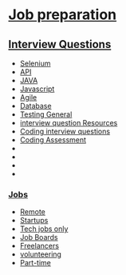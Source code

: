 # [Job preparation](https://github.com/shrey094/Useful-Resources/blob/career-resources/Job%20preparation)

 ## [Interview Questions](https://github.com/shrey094/Useful-Resources/blob/career-resources/Job%20preparation/Interview.md)
  - [Selenium](https://github.com/shrey094/Useful-Resources/blob/career-resources/Job%20preparation/Interview.md#selenium)
  - [API](https://github.com/shrey094/Useful-Resources/blob/career-resources/Job%20preparation/Interview.md#api)
  - [JAVA](https://github.com/shrey094/Useful-Resources/blob/career-resources/Job%20preparation/Interview.md#java)
  - [Javascript](https://github.com/shrey094/Useful-Resources/blob/career-resources/Job%20preparation/Interview.md#js)
  - [Agile](https://github.com/shrey094/Useful-Resources/blob/career-resources/Job%20preparation/Interview.md#database)
  - [Database](https://github.com/shrey094/Useful-Resources/blob/career-resources/Job%20preparation/Interview.md#testing-general)
  - [Testing General](https://github.com/shrey094/Useful-Resources/blob/career-resources/Job%20preparation/Interview.md#interview-question-resources)
  - [interview question Resources](https://github.com/shrey094/Useful-Resources/blob/career-resources/Job%20preparation/Interview.md#coding-interview-questions)
  - [Coding interview questions](https://github.com/shrey094/Useful-Resources/blob/career-resources/Job%20preparation/Interview.md#coding-interview-questions)
  - [Coding Assessment](https://github.com/shrey094/Useful-Resources/blob/career-resources/Job%20preparation/Interview.md#coding-assessment)
  - []()
  - []()
  - []()
  - []()
 
  
 ### [Jobs](https://github.com/shrey094/Useful-Resources/blob/career-resources/Job%20preparation/Jobs.md)
   -   [Remote](https://github.com/shrey094/Useful-Resources/blob/career-resources/Job%20preparation/Jobs.md#remote)
   -   [Startups](https://github.com/shrey094/Useful-Resources/blob/career-resources/Job%20preparation/Jobs.md#Startups)
   -   [Tech jobs only](https://github.com/shrey094/Useful-Resources/blob/career-resources/Job%20preparation/Jobs.md#tech-jobs-only)
   -   [Job Boards](https://github.com/shrey094/Useful-Resources/blob/career-resources/Job%20preparation/Jobs.md#job-boards)
   -   [Freelancers](https://github.com/shrey094/Useful-Resources/blob/career-resources/Job%20preparation/Jobs.md#Freelancers)
   -   [volunteering](https://github.com/shrey094/Useful-Resources/blob/career-resources/Job%20preparation/Jobs.md#volunteering)
   -   [Part-time](https://github.com/shrey094/Useful-Resources/blob/career-resources/Job%20preparation/Jobs.md#Part-time)







